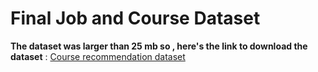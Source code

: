 # Final Job and Course Dataset



**The dataset was larger than 25 mb so , here's the link to download the dataset** : [Course recommendation dataset](https://drive.google.com/file/d/1Bq4-YfBcqoOCNnEmNr1gSwlpPgBAwGvP/view?usp=sharing)

